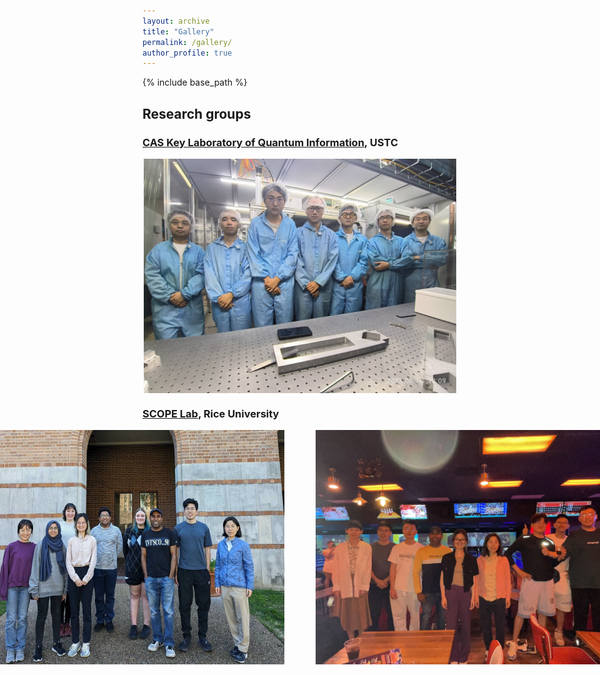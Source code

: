 ```yaml
---
layout: archive
title: "Gallery"
permalink: /gallery/
author_profile: true
---
```

{% include base_path %}

## Research groups
### [CAS Key Laboratory of Quantum Information](https://lqcc.ustc.edu.cn/), USTC 

<div align="center" style="display: flex; justify-content: center; gap: 50px;">
  <img src="/images/CQEDgroup.jpg" style="max-width: 500px; max-height: 500px;">
</div>

### [SCOPE Lab](https://scopelab.rice.edu/), Rice University

<div><div align="center" style="display: flex; justify-content: center; gap: 50px;">
  <img src="/images/SCOPElab.svg" style="max-width: 500px; max-height: 500px;">
  <img src="/images/SCOPEplay.jpg" style="max-width: 500px; max-height: 500px;">
</div>
